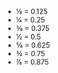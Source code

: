 - &#8539; = 0.125
- &#188; = 0.25
- &#8540; = 0.375
- &#189; = 0.5
- &#8541; = 0.625
- &#190; = 0.75
- &#8542; = 0.875
